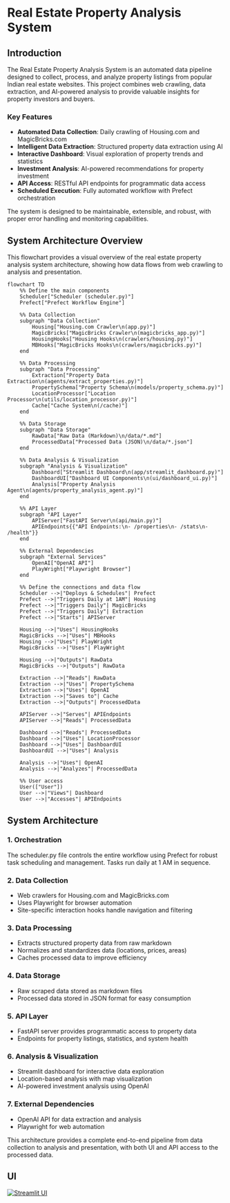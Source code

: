 # Real Estate Property Analysis System

## Introduction

The Real Estate Property Analysis System is an automated data pipeline designed to collect, process, and analyze property listings from popular Indian real estate websites. This project combines web crawling, data extraction, and AI-powered analysis to provide valuable insights for property investors and buyers.

### Key Features
- **Automated Data Collection**: Daily crawling of Housing.com and MagicBricks.com
- **Intelligent Data Extraction**: Structured property data extraction using AI
- **Interactive Dashboard**: Visual exploration of property trends and statistics
- **Investment Analysis**: AI-powered recommendations for property investment
- **API Access**: RESTful API endpoints for programmatic data access
- **Scheduled Execution**: Fully automated workflow with Prefect orchestration

The system is designed to be maintainable, extensible, and robust, with proper error handling and monitoring capabilities.

## System Architecture Overview

This flowchart provides a visual overview of the real estate property analysis system architecture, showing how data flows from web crawling to analysis and presentation.

```mermaid
flowchart TD
    %% Define the main components
    Scheduler["Scheduler (scheduler.py)"]
    Prefect["Prefect Workflow Engine"]
    
    %% Data Collection
    subgraph "Data Collection"
        Housing["Housing.com Crawler\n(app.py)"]
        MagicBricks["MagicBricks Crawler\n(magicbricks_app.py)"]
        HousingHooks["Housing Hooks\n(crawlers/housing.py)"]
        MBHooks["MagicBricks Hooks\n(crawlers/magicbricks.py)"]
    end
    
    %% Data Processing
    subgraph "Data Processing"
        Extraction["Property Data Extraction\n(agents/extract_properties.py)"]
        PropertySchema["Property Schema\n(models/property_schema.py)"]
        LocationProcessor["Location Processor\n(utils/location_processor.py)"]
        Cache["Cache System\n(/cache)"]
    end
    
    %% Data Storage
    subgraph "Data Storage"
        RawData["Raw Data (Markdown)\n/data/*.md"]
        ProcessedData["Processed Data (JSON)\n/data/*.json"]
    end
    
    %% Data Analysis & Visualization
    subgraph "Analysis & Visualization"
        Dashboard["Streamlit Dashboard\n(app/streamlit_dashboard.py)"]
        DashboardUI["Dashboard UI Components\n(ui/dashboard_ui.py)"]
        Analysis["Property Analysis Agent\n(agents/property_analysis_agent.py)"]
    end
    
    %% API Layer
    subgraph "API Layer"
        APIServer["FastAPI Server\n(api/main.py)"]
        APIEndpoints{{"API Endpoints:\n- /properties\n- /stats\n- /health"}}
    end
    
    %% External Dependencies
    subgraph "External Services"
        OpenAI["OpenAI API"]
        PlayWright["Playwright Browser"]
    end
    
    %% Define the connections and data flow
    Scheduler -->|"Deploys & Schedules"| Prefect
    Prefect -->|"Triggers Daily at 1AM"| Housing
    Prefect -->|"Triggers Daily"| MagicBricks
    Prefect -->|"Triggers Daily"| Extraction
    Prefect -->|"Starts"| APIServer
    
    Housing -->|"Uses"| HousingHooks
    MagicBricks -->|"Uses"| MBHooks
    Housing -->|"Uses"| PlayWright
    MagicBricks -->|"Uses"| PlayWright
    
    Housing -->|"Outputs"| RawData
    MagicBricks -->|"Outputs"| RawData
    
    Extraction -->|"Reads"| RawData
    Extraction -->|"Uses"| PropertySchema
    Extraction -->|"Uses"| OpenAI
    Extraction -->|"Saves to"| Cache
    Extraction -->|"Outputs"| ProcessedData
    
    APIServer -->|"Serves"| APIEndpoints
    APIServer -->|"Reads"| ProcessedData
    
    Dashboard -->|"Reads"| ProcessedData
    Dashboard -->|"Uses"| LocationProcessor
    Dashboard -->|"Uses"| DashboardUI
    DashboardUI -->|"Uses"| Analysis
    
    Analysis -->|"Uses"| OpenAI
    Analysis -->|"Analyzes"| ProcessedData
    
    %% User access
    User(["User"])
    User -->|"Views"| Dashboard
    User -->|"Accesses"| APIEndpoints
```

## System Architecture

### 1. Orchestration
The scheduler.py file controls the entire workflow using Prefect for robust task scheduling and management. Tasks run daily at 1 AM in sequence.

### 2. Data Collection
- Web crawlers for Housing.com and MagicBricks.com
- Uses Playwright for browser automation
- Site-specific interaction hooks handle navigation and filtering

### 3. Data Processing
- Extracts structured property data from raw markdown
- Normalizes and standardizes data (locations, prices, areas)
- Caches processed data to improve efficiency

### 4. Data Storage
- Raw scraped data stored as markdown files
- Processed data stored in JSON format for easy consumption

### 5. API Layer
- FastAPI server provides programmatic access to property data
- Endpoints for property listings, statistics, and system health

### 6. Analysis & Visualization
- Streamlit dashboard for interactive data exploration
- Location-based analysis with map visualization
- AI-powered investment analysis using OpenAI

### 7. External Dependencies
- OpenAI API for data extraction and analysis
- Playwright for web automation

This architecture provides a complete end-to-end pipeline from data collection to analysis and presentation, with both UI and API access to the processed data.

## UI
[![Streamlit UI](http://img.youtube.com/vi/sbQWHOb1ndg/0.jpg)](https://www.youtube.com/watch?v=sbQWHOb1ndg)
